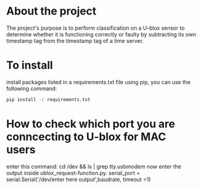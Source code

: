 # About the project
The project's purpose is to perform classification on a U-blox sensor to determine whether it is functioning correctly or faulty by subtracting its own timestamp tag from the timestamp tag of a time server.

# To install
install packages listed in a requirements.txt file using pip, you can use the following command:
```bash
pip install -r requirements.txt
```

# How to check which port you are conncecting to U-blox for MAC users
enter this command: cd /dev && ls | grep tty.usbmodem
now enter the output inside ublox_request-function.py. 
serial_port = serial.Serial('/dev/enter here output',baudrate, timeout =1)
